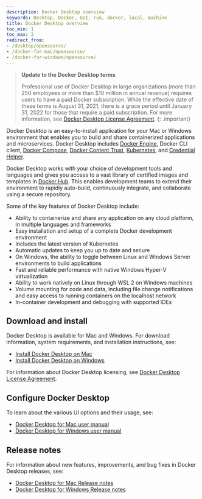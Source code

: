 ```yaml
---
description: Docker Desktop overview
keywords: Desktop, Docker, GUI, run, docker, local, machine
title: Docker Desktop overview
toc_min: 1
toc_max: 2
redirect_from:
- /desktop/opensource/
- /docker-for-mac/opensource/
- /docker-for-windows/opensource/
---
```


> **Update to the Docker Desktop terms**
>
> Professional use of Docker Desktop in large organizations (more than 250 employees or more than $10 million in annual revenue) requires users to have a paid Docker subscription. While the effective date of these terms is August 31, 2021, there is a grace period until January 31, 2022 for those that require a paid subscription. For more information, see [Docker Desktop License Agreement](../subscription/index.md#docker-desktop-license-agreement).
{: .important}

Docker Desktop is an easy-to-install application for your Mac or Windows environment
that enables you to build and share containerized applications and microservices.
Docker Desktop includes [Docker Engine](../engine/index.md), Docker CLI client,
[Docker Compose](../compose/index.md), [Docker Content Trust](../engine/security/trust/index.md),
[Kubernetes](https://github.com/kubernetes/kubernetes/), and 
[Credential Helper](https://github.com/docker/docker-credential-helpers/).

Docker Desktop works with your choice of development tools and languages and
gives you access to a vast library of certified images and templates in
[Docker Hub](https://hub.docker.com/). This enables development teams to extend
their environment to rapidly auto-build, continuously integrate, and collaborate
using a secure repository.

Some of the key features of Docker Desktop include:

* Ability to containerize and share any application on any cloud platform, in multiple languages and frameworks
* Easy installation and setup of a complete Docker development environment
* Includes the latest version of Kubernetes
* Automatic updates to keep you up to date and secure
* On Windows, the ability to toggle between Linux and Windows Server environments to build applications
* Fast and reliable performance with native Windows Hyper-V virtualization
* Ability to work natively on Linux through WSL 2 on Windows machines
* Volume mounting for code and data, including file change notifications and easy access to running containers on the localhost network
* In-container development and debugging with supported IDEs

## Download and install

Docker Desktop is available for Mac and Windows. For download information, system requirements, and installation instructions, see:

* [Install Docker Desktop on Mac](mac/install.md)
* [Install Docker Desktop on Windows](windows/install.md)

For information about Docker Desktop licensing, see [Docker Desktop License Agreement](../subscription/index.md#docker-desktop-license-agreement).

## Configure Docker Desktop

To learn about the various UI options and their usage, see:

* [Docker Desktop for Mac user manual](mac/index.md)
* [Docker Desktop for Windows user manual](windows/index.md)

## Release notes

For information about new features, improvements, and bug fixes in Docker Desktop releases, see:

* [Docker Desktop for Mac Release notes](mac/release-notes/index.md)
* [Docker Desktop for Windows Release notes](windows/release-notes/index.md)
